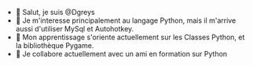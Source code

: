 - 👋 Salut, je suis @Dgreys
- 👀 Je m'interesse principalement au langage Python, mais il m'arrive aussi d'utiliser MySql et Autohotkey.
- 🌱 Mon apprentissage s'oriente actuellement sur les Classes Python, et la bibliothèque Pygame.
- 💞️ Je collabore actuellement avec un ami en formation sur Python

<!---
Dgreys/Dgreys is a ✨ special ✨ repository because its `README.md` (this file) appears on your GitHub profile.
You can click the Preview link to take a look at your changes.
--->
